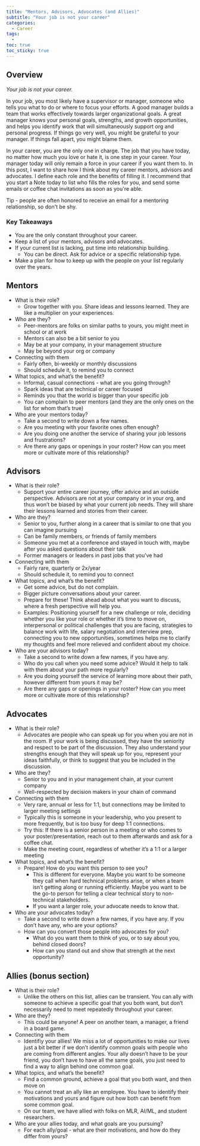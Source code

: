 ```yaml
---
title: "Mentors, Advisors, Advocates (and Allies)"
subtitle: "Your job is not your career"
categories:
  - Career
tags:
  - 
toc: true
toc_sticky: true
---
```


## Overview

*Your job is not your career.* 

In your job, you most likely have a supervisor or manager, someone who tells you what to do or where to focus your efforts. A good manager builds a team that works effectively towards larger organizational goals.  A great manager knows your personal goals, strengths, and growth opportunities, and helps you identify work that will simultaneously support org and personal progress.  If things go very well, you might be grateful to your manager.  If things fall apart, you might blame them. 

In your career, you are the only one in charge.  The job that you have today, no matter how much you love or hate it, is one step in your career. Your manager today will only remain a force in your career if you want them to. In this post, I want to share how I think about my career mentors, advisors and advocates. I define each role and the benefits of filling it. I recommend that you start a Note today to list who fills the roles for you, and send some emails or coffee chat invitations as soon as you're able.  

Tip - people are often honored to receive an email for a mentoring relationship, so don't be shy. 

### Key Takeaways
- You are the only constant throughout your career. 
- Keep a list of your mentors, advisors and advocates.
- If your current list is lacking, put time into relationship building. 
  - You can be direct. Ask for advice or a specific relationship type. 
- Make a plan for how to keep up with the people on your list regularly over the years.

<!-- I generally recommend to my team  I use to keep track of the people who are important to me as I navigate my career. I recommend to my team and peers that they keep an active list of their valued mentors, advisors, and advocates, as I define those roles below.  -->


<!-- When you look back, if things have gone very well you might be grateful to a great many people, but if things fall apart it will be on you.  -->

<!-- 
It's easy to get so swept up in your job that you forget to think about your career. It can be healthy to focus deeply on a role and not over worry about your long-term trajectory. Careers are multi-decade-long journeys and we don't necessarily need to reassess them monthly or even yearly.  Still, I've noticed that many people stop thinking about their careers once they enter the workforce. 

Even if you don't have a lot of agency in your job, you have a lot of agency in your career. It can be fun and calming to step back and see where you are, where you've been and where you'd like to head. Sometimes I've realized that a job frustration is worth the personal growth and career benefits I've had, and sometimes I've noticed that the returns are diminishing. 
 -->


## Mentors

- What is their role? 
    - Grow together with you. Share ideas and lessons learned. They are like a multiplier on your experiences. 
- Who are they?
    - Peer-mentors are folks on similar paths to yours, you might meet in school or at work 
    - Mentors can also be a bit senior to you 
    - May be at your company, in your management structure
    - May be beyond your org or company
- Connecting with them
    - Fairly often, bi-weekly or monthly discussions
    - Should schedule it, to remind you to connect
- What topics, and what’s the benefit?
    - Informal, casual connections - what are you going through? 
    - Spark ideas that are technical or career focused
    - Reminds you that the world is bigger than your specific job
    - You can complain to peer mentors (and they are the only ones on the list for whom that’s true)
- Who are your mentors today? 
    - Take a second to write down a few names.
    - Are you meeting with your favorite ones often enough? 
    - Are you doing one another the service of sharing your job lessons and frustrations?
    - Are there any gaps or openings in your roster?  How can you meet more or cultivate more of this relationship?

## Advisors

- What is their role?
    - Support your entire career journey, offer advice and an outside perspective. Advisors are not at your company or in your org, and thus won’t be biased by what your current job needs. They will share their lessons learned and stories from their career. 
- Who are they?
    - Senior to you, further along in a career that is similar to one that you can imagine pursuing
    - Can be family members, or friends of family members
    - Someone you met at a conference and stayed in touch with, maybe after you asked questions about their talk
    - Former managers or leaders in past jobs that you’ve had 
- Connecting with them
    - Fairly rare, quarterly or 2x/year  
    - Should schedule it, to remind you to connect
- What topics, and what’s the benefit?
    - Get some advice, but do not complain.
    - Bigger picture conversations about your career.
    - Prepare for these! Think ahead about what you want to discuss, where a fresh perspective will help you.
    - Examples: Positioning yourself for a new challenge or role, deciding whether you like your role or whether it’s time to move on, interpersonal or political challenges that you are facing, strategies to balance work with life, salary negotiation and interview prep, connecting you to new opportunities, sometimes helps me to clarify my thoughts and feel more relieved and confident about my choice.  
- Who are your advisors today? 
    - Take a second to write down a few names, if you have any.
    - Who do you call when you need some advice? Would it help to talk with them about your path more regularly?
    - Are you doing yourself the service of learning more about their path, however different from yours it may be?
    - Are there any gaps or openings in your roster?  How can you meet more or cultivate more of this relationship?


## Advocates

- What is their role?
    - Advocates are people who can speak up for you when you are not in the room.  If your work is being discussed, they have the seniority and respect to be part of the discussion.  They also understand your strengths enough that they will speak up for you, represent your ideas faithfully, or think to suggest that you be included in the discussion. 
- Who are they?
    - Senior to you and in your management chain, at your current company 
    - Well-respected by decision makers in your chain of command
- Connecting with them
    - Very rare, annual or less for 1:1, but connections may be limited to larger meeting settings
    - Typically this is someone in your leadership, who you present to more frequently, but is too busy for deep 1:1 connections.
    - Try this: If there is a senior person in a meeting or who comes to your poster/presentation, reach out to them afterwards and ask for a coffee chat.  
    - Make the meeting count, regardless of whether it’s a 1:1 or a larger meeting
- What topics, and what’s the benefit?
    - Prepare!  How do you want this person to see you?  
        - This is different for everyone.  Maybe you want to be someone they call when hard technical problems arise, or when a team isn’t getting along or running efficiently.  Maybe you want to be the go-to person for telling a clear technical story to non-technical stakeholders. 
        - If you want a larger role, your advocate needs to know that. 
- Who are your advocates today?  
    - Take a second to write down a few names, if you have any. If you don’t have any, who are your options?
    - How can you convert those people into advocates for you?  
        - What do you want them to think of you, or to say about you, behind closed doors?
        - How can you stand out and show that strength at the next opportunity? 

## Allies (bonus section)

- What is their role?
    - Unlike the others on this list, allies can be transient.  You can ally with someone to achieve a specific goal that you both want, but don’t necessarily need to meet repeatedly throughout your career.  
- Who are they?
    - This could be anyone! A peer on another team, a manager, a friend in a board game.
- Connecting with them
    - Identifiy your allies!  We miss a lot of opportunities to make our lives just a bit better if we don’t identify common goals with people who are coming from different angles.  Your ally doesn’t have to be your friend, you don’t have to have all the same goals, you just need to find a way to align behind one common goal.
- What topics, and what’s the benefit?
    - Find a common ground, achieve a goal that you both want, and then move on
    - You cannot treat an ally like an employee.  You have to identify their motivations and yours and figure out how both can benefit from some common goal.
    - On our team, we have allied with folks on MLR, AI/ML, and student researchers.
- Who are your allies today, and what goals are you pursuing?  
    - For each ally/goal - what are their motivations, and how do they differ from yours?
